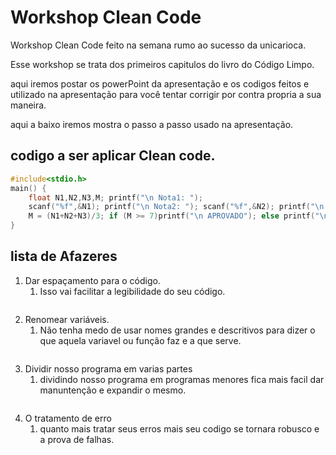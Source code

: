 # Workshop Clean Code

Workshop Clean Code feito na semana rumo ao sucesso da unicarioca.

Esse workshop se trata dos primeiros capitulos do livro do Código Limpo.

aqui iremos postar os powerPoint da apresentação e os codigos feitos e utilizado na apresentação para você tentar corrigir por contra propria a sua maneira.

aqui a baixo iremos mostra o passo a passo usado na apresentação.

## codigo a ser  aplicar Clean code.
``` c
#include<stdio.h>
main() {
	float N1,N2,N3,M; printf("\n Nota1: ");
	scanf("%f",&N1); printf("\n Nota2: "); scanf("%f",&N2); printf("\n Nota3: "); scanf("%f",&N3);
	M = (N1+N2+N3)/3; if (M >= 7)printf("\n APROVADO"); else printf("\n REPROVADO"); 	
}
```
## lista de Afazeres

1.	Dar espaçamento para o código.
	1. Isso vai facilitar a legibilidade do seu código.
``` c

```
2.	Renomear variáveis.
	1. Não tenha medo de usar nomes grandes e descritivos para dizer o que aquela variavel ou função faz e a que serve.
``` c

```
3.	Dividir nosso programa em varias partes
	1. dividindo nosso programa em programas menores fica mais facil dar manuntenção e expandir o mesmo.
``` c

```
4.	O tratamento de erro
	1.	quanto mais tratar seus erros mais seu codigo se tornara robusco e a prova de falhas.
``` c

```
